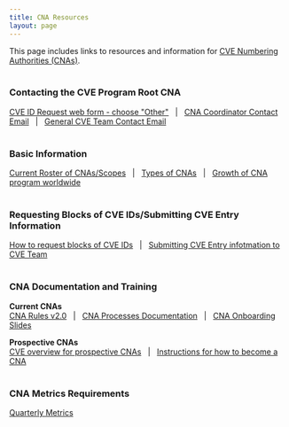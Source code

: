 ```yaml
---
title: CNA Resources
layout: page
---
```

This page includes links to resources and information for [CVE Numbering Authorities (CNAs)](https://cve.mitre.org/cve/cna.html).    
&nbsp;    
                               
### Contacting the CVE Program Root CNA
[CVE ID Request web form - choose "Other"](https://cveform.mitre.org/)&nbsp;&nbsp;&nbsp;|&nbsp;&nbsp;&nbsp;[CNA Coordinator Contact Email](mailto:cna-coordinator@mitre.org)&nbsp;&nbsp;&nbsp;|&nbsp;&nbsp;&nbsp;[General CVE Team Contact Email](mailto:cve@mitre.org)
&nbsp;         
&nbsp;    
                               
### Basic Information                       
[Current Roster of CNAs/Scopes](https://cve.mitre.org/cve/request_id.html#cna_participants)&nbsp;&nbsp;&nbsp;|&nbsp;&nbsp;&nbsp;[Types of CNAs](https://cve.mitre.org/cve/cna.html#cna_types)&nbsp;&nbsp;&nbsp;|&nbsp;&nbsp;&nbsp;[Growth of CNA program worldwide](https://cve.mitre.org/cve/cna.html#cnas_growth)
&nbsp;         
&nbsp;    
                               
### Requesting Blocks of CVE IDs/Submitting CVE Entry Information
[How to request blocks of CVE IDs](https://cve.mitre.org/about/faqs.html#request_blocks_of_cve_ids)&nbsp;&nbsp;&nbsp;|&nbsp;&nbsp;&nbsp;[Submitting CVE Entry infotmation to CVE Team](https://cve.mitre.org/cve/cna.html#submitting_cve_entry_info)
&nbsp;         
&nbsp;    
                               
### CNA Documentation and Training       
**Current CNAs**        
[CNA Rules v2.0](https://cve.mitre.org/cve/cna/rules.html)&nbsp;&nbsp;&nbsp;|&nbsp;&nbsp;&nbsp;[CNA Processes Documentation](/docs/cna/processes_documentation/index.html)&nbsp;&nbsp;&nbsp;|&nbsp;&nbsp;&nbsp;[CNA Onboarding Slides](/docs/cna/onboarding/index.html)
&nbsp;        
                 
**Prospective CNAs**        
[CVE overview for prospective CNAs](https://cve.mitre.org/cve/cna/CVE_Overview_for_Prospective_CNAs_v1.0.pdf)&nbsp;&nbsp;&nbsp;|&nbsp;&nbsp;&nbsp;[Instructions for how to become a CNA](https://cve.mitre.org/cve/cna.html#become_a_cna)
&nbsp;         
&nbsp;    
                               
### CNA Metrics Requirements
[Quarterly Metrics](https://cve.mitre.org/cve/cna/rules.html#Appendix_G) 

